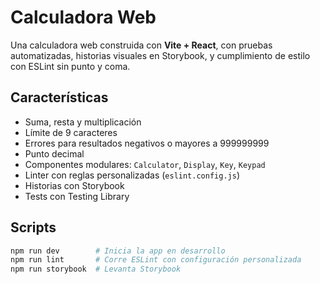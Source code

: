 # Calculadora Web

Una calculadora web construida con **Vite + React**, con pruebas automatizadas, historias visuales en Storybook, y cumplimiento de estilo con ESLint sin punto y coma.

## Características

- Suma, resta y multiplicación
- Límite de 9 caracteres
- Errores para resultados negativos o mayores a 999999999
- Punto decimal
- Componentes modulares: `Calculator`, `Display`, `Key`, `Keypad`
- Linter con reglas personalizadas (`eslint.config.js`)
- Historias con Storybook
- Tests con Testing Library

## Scripts

```bash
npm run dev        # Inicia la app en desarrollo
npm run lint       # Corre ESLint con configuración personalizada
npm run storybook  # Levanta Storybook
